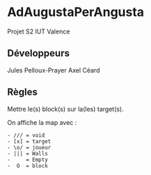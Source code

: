 # AdAugustaPerAngusta

Projet S2 IUT Valence

## Développeurs
Jules Pelloux-Prayer
Axel Céard

## Règles
Mettre le(s) block(s) sur la(les) target(s).

On affiche la map avec :

    - /// = void
    - [x] = target
    - \o/ = joueur
    - ||| = Walls
    -     = Empty
    -  O  = block
                       
                       
